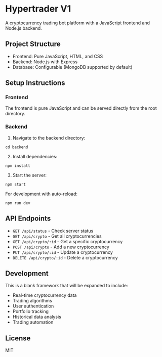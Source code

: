 # Hypertrader V1

A cryptocurrency trading bot platform with a JavaScript frontend and Node.js backend.

## Project Structure

- Frontend: Pure JavaScript, HTML, and CSS
- Backend: Node.js with Express
- Database: Configurable (MongoDB supported by default)

## Setup Instructions

### Frontend

The frontend is pure JavaScript and can be served directly from the root directory.

### Backend

1. Navigate to the backend directory:
```
cd backend
```

2. Install dependencies:
```
npm install
```

3. Start the server:
```
npm start
```

For development with auto-reload:
```
npm run dev
```

## API Endpoints

- `GET /api/status` - Check server status
- `GET /api/crypto` - Get all cryptocurrencies
- `GET /api/crypto/:id` - Get a specific cryptocurrency
- `POST /api/crypto` - Add a new cryptocurrency
- `PUT /api/crypto/:id` - Update a cryptocurrency
- `DELETE /api/crypto/:id` - Delete a cryptocurrency

## Development

This is a blank framework that will be expanded to include:

- Real-time cryptocurrency data
- Trading algorithms
- User authentication
- Portfolio tracking
- Historical data analysis
- Trading automation

## License

MIT 